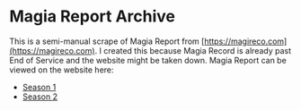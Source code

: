 # Magia Report Archive

This is a semi-manual scrape of Magia Report from [https://magireco.com](https://magireco.com). I created this because Magia Record is already past End of Service and the website might be taken down. Magia Report can be viewed on the website here:

- [Season 1](https://magireco.com/comic/01.html)
- [Season 2](https://magireco.com/comic2/01.html)


